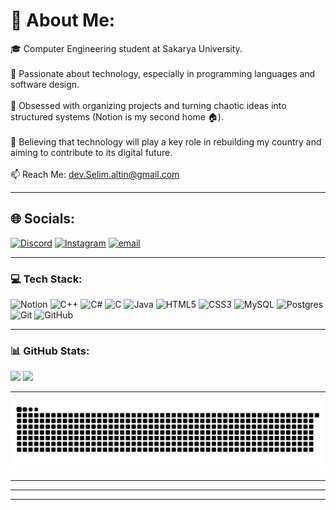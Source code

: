 # 💫 About Me:
🎓 Computer Engineering student at Sakarya University.<br><br>🧠 Passionate about technology, especially in programming languages and software design.<br><br>📌 Obsessed with organizing projects and turning chaotic ideas into structured systems (Notion is my second home 🏠).<br><br>💪 Believing that technology will play a key role in rebuilding my country and aiming to contribute to its digital future.<br><br>📫  Reach Me: dev.Selim.altin@gmail.com 

<hr/>

## 🌐 Socials:
[![Discord](https://img.shields.io/badge/Discord-%237289DA.svg?logo=discord&logoColor=white)](https://discord.gg/selam1062) [![Instagram](https://img.shields.io/badge/Instagram-%23E4405F.svg?logo=Instagram&logoColor=white)](https://instagram.com/s.la55m) [![email](https://img.shields.io/badge/Email-D14836?logo=gmail&logoColor=white)](mailto:dev.selim.altin@gmail.com) 

<hr/>

### 💻 Tech Stack:
![Notion](https://img.shields.io/badge/Notion-%23000000.svg?style=plastic&logo=notion&logoColor=white) ![C++](https://img.shields.io/badge/c++-%2300599C.svg?style=plastic&logo=c%2B%2B&logoColor=white) ![C#](https://img.shields.io/badge/c%23-%23239120.svg?style=plastic&logo=csharp&logoColor=white) ![C](https://img.shields.io/badge/c-%2300599C.svg?style=plastic&logo=c&logoColor=white) ![Java](https://img.shields.io/badge/java-%23ED8B00.svg?style=plastic&logo=openjdk&logoColor=white) ![HTML5](https://img.shields.io/badge/html5-%23E34F26.svg?style=plastic&logo=html5&logoColor=white) ![CSS3](https://img.shields.io/badge/css3-%231572B6.svg?style=plastic&logo=css3&logoColor=white)  ![MySQL](https://img.shields.io/badge/mysql-4479A1.svg?style=plastic&logo=mysql&logoColor=white) ![Postgres](https://img.shields.io/badge/postgres-%23316192.svg?style=plastic&logo=postgresql&logoColor=white)  ![Git](https://img.shields.io/badge/git-%23F05033.svg?style=plastic&logo=git&logoColor=white) ![GitHub](https://img.shields.io/badge/github-%23121011.svg?style=plastic&logo=github&logoColor=white) 

<hr/>


<!-- Proudly created with GPRM ( https://gprm.itsvg.in ) -->


### 📊 GitHub Stats:
![](https://github-readme-stats.vercel.app/api?username=SelimAltn&theme=shadow_blue&hide_border=true&include_all_commits=false&count_private=true) ![](https://github-readme-stats.vercel.app/api/top-langs/?username=SelimAltn&theme=shadow_blue&hide_border=true&include_all_commits=true&count_private=true&layout=compact)
<br/>
<hr/>
<picture>
  <source media="(prefers-color-scheme: dark)" srcset="https://raw.githubusercontent.com/SelimAltn/SelimAltn/output/github-snake-dark.svg" />
  <source media="(prefers-color-scheme: light)" srcset="https://raw.githubusercontent.com/SelimAltn/SelimAltn/output/github-snake.svg" />
  <img alt="github-snake" src="https://raw.githubusercontent.com/SelimAltn/SelimAltn/output/github-snake.svg" />
</picture>
<hr/><hr/><hr/>


<!-- Proudly created with GPRM ( https://gprm.itsvg.in ) -->

